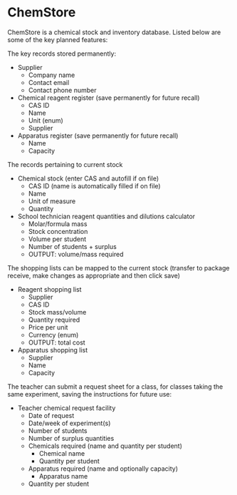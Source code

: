 # ChemStore

ChemStore is a chemical stock and inventory database. Listed below are some of the key planned features:

The key records stored permanently:
+ Supplier
	+ Company name
	+ Contact email
	+ Contact phone number
+ Chemical reagent register (save permanently for future recall)
	+ CAS ID
	+ Name
	+ Unit (enum)
	+ Supplier
+ Apparatus register (save permanently for future recall)
	+ Name
	+ Capacity

The records pertaining to current stock
+ Chemical stock (enter CAS and autofill if on file)
	- CAS ID (name is automatically filled if on file)
	- Name
	- Unit of measure
	- Quantity
+ School technician reagent quantities and dilutions calculator
	- Molar/formula mass
	- Stock concentration
	- Volume per student
	- Number of students + surplus
	- OUTPUT: volume/mass required

The shopping lists can be mapped to the current stock (transfer to package receive, make changes as appropriate and then click save)
+ Reagent shopping list
	- Supplier
	- CAS ID
	- Stock mass/volume
	- Quantity required
	- Price per unit
	- Currency (enum)
	- OUTPUT: total cost
+ Apparatus shopping list
	- Supplier
	- Name
	- Capacity

The teacher can submit a request sheet for a class, for classes taking the same experiment, saving the instructions for future use:
+ Teacher chemical request facility
	- Date of request
	- Date/week of experiment(s)
	- Number of students
	- Number of surplus quantities
	- Chemicals required (name and quantity per student)
		+ Chemical name
		+ Quantity per student
	- Apparatus required (name and optionally capacity)
		+ Apparatus name
    + Quantity per student
